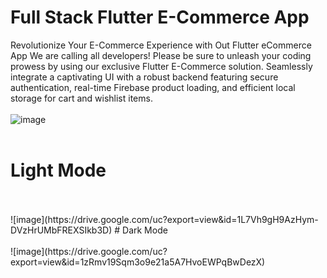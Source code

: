 # Full Stack Flutter E-Commerce App

Revolutionize Your E-Commerce Experience with Out Flutter eCommerce App
We are calling all developers! Please be sure to unleash your coding prowess by using our exclusive Flutter E-Commerce solution. Seamlessly integrate a captivating UI with a robust backend featuring secure authentication, real-time Firebase product loading, and efficient local storage for cart and wishlist items.
<br />
<br />
![image](https://drive.google.com/uc?export=view&id=1rubf0NqAQ-R-n2t5oaVpTZJPqvX3-myi)
<br />
<br />
# Light Mode
<br />
<br />
![image](https://drive.google.com/uc?export=view&id=1L7Vh9gH9AzHym-DVzHrUMbFREXSIkb3D)
# Dark Mode
<br />
<br />
![image](https://drive.google.com/uc?export=view&id=1zRmv19Sqm3o9e21a5A7HvoEWPqBwDezX)
